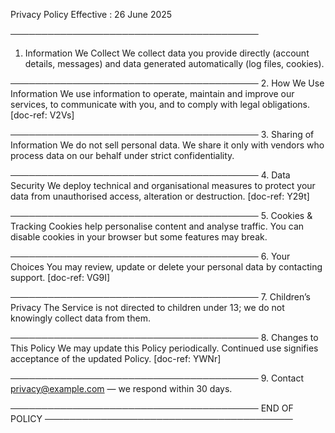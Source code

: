 Privacy Policy
Effective : 26 June 2025

────────────────────────────────────────
1. Information We Collect
We collect data you provide directly (account details, messages) and data generated automatically (log files, cookies).

────────────────────────────────────────
2. How We Use Information
We use information to operate, maintain and improve our services, to communicate with you, and to comply with legal obligations.  [doc-ref: V2Vs]

────────────────────────────────────────
3. Sharing of Information
We do not sell personal data. We share it only with vendors who process data on our behalf under strict confidentiality.

────────────────────────────────────────
4. Data Security
We deploy technical and organisational measures to protect your data from unauthorised access, alteration or destruction.  [doc-ref: Y29t]

────────────────────────────────────────
5. Cookies & Tracking
Cookies help personalise content and analyse traffic. You can disable cookies in your browser but some features may break.

────────────────────────────────────────
6. Your Choices
You may review, update or delete your personal data by contacting support.  [doc-ref: VG9I]

────────────────────────────────────────
7. Children’s Privacy
The Service is not directed to children under 13; we do not knowingly collect data from them.

────────────────────────────────────────
8. Changes to This Policy
We may update this Policy periodically. Continued use signifies acceptance of the updated Policy.  [doc-ref: YWNr]

────────────────────────────────────────
9. Contact
privacy@example.com — we respond within 30 days.

────────────────────────────────────────
END OF POLICY
────────────────────────────────────────
